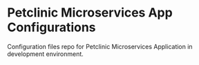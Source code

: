 # Petclinic Microservices App Configurations
Configuration files repo for Petclinic Microservices Application in development environment.
